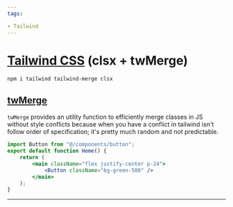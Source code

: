 ```yaml
---
tags:

- Tailwind
---
```


# [Tailwind CSS](https://tailwindcss.com/) (clsx + twMerge)

```
npm i tailwind tailwind-merge clsx
```

## [twMerge](https://www.npmjs.com/package/tailwind-merge)

`twMerge` provides an utility function to efficiently merge classes in JS without style conflicts because when you have a conflict in tailwind isn't follow order of specification; it's pretty much random and not predictable.

```jsx
import Button from "@/components/button";
export default function Home() {
	return (
		<main className="flex justify-center p-24">
			<Button className="bg-green-500" />
		</main>
	);
}
```

---

